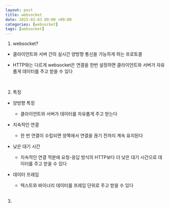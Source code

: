 ```yaml
---
layout: post
title: websocket
date: 2025-02-03 09:00 +09:00
categories: [websocket]
tags: [websocket]     
---
```


1. websocket?
- 클라이언트와 서버 간의 실시간 양방향 통신을 가능하게 하는 프로토콜
- HTTP와는 다르게 websocket은 연결을 한번 설정하면 클라이언트와 서버가 자유롭게 데이터를 주고 받을 수 있다

    <br>
2. 특징 
- 양방향 특징
    - 클라이언트와 서버가 데이터를 자유롭게 주고 받는다
- 지속적인 연결
    - 한 번 연결이 수립되면 양쪽에서 연결을 끊기 전까지 계속 유지된다
- 낮은 대기 시간
    - 지속적인 연결 적분에 요청-응답 방식의 HTTP보다 더 낮은 대기 시간으로 데이터를 주고 받을 수 있다
- 데이터 프레임
    - 텍스트와 바이너리 데이터를 프레임 단위로 주고 받을 수 있다

    <br>
3. 